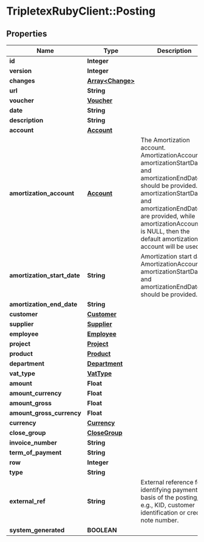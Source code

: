 # TripletexRubyClient::Posting

## Properties
Name | Type | Description | Notes
------------ | ------------- | ------------- | -------------
**id** | **Integer** |  | [optional] 
**version** | **Integer** |  | [optional] 
**changes** | [**Array&lt;Change&gt;**](Change.md) |  | [optional] 
**url** | **String** |  | [optional] 
**voucher** | [**Voucher**](Voucher.md) |  | [optional] 
**date** | **String** |  | [optional] 
**description** | **String** |  | [optional] 
**account** | [**Account**](Account.md) |  | [optional] 
**amortization_account** | [**Account**](Account.md) | The Amortization account. AmortizationAccountId, amortizationStartDate and amortizationEndDate should be provided. If amortizationStartDate and amortizationEndDate are provided, while amortizationAccountId is NULL, then the default amortization account will be used. | [optional] 
**amortization_start_date** | **String** | Amortization start date. AmortizationAccountId, amortizationStartDate and amortizationEndDate should be provided. | [optional] 
**amortization_end_date** | **String** |  | [optional] 
**customer** | [**Customer**](Customer.md) |  | [optional] 
**supplier** | [**Supplier**](Supplier.md) |  | [optional] 
**employee** | [**Employee**](Employee.md) |  | [optional] 
**project** | [**Project**](Project.md) |  | [optional] 
**product** | [**Product**](Product.md) |  | [optional] 
**department** | [**Department**](Department.md) |  | [optional] 
**vat_type** | [**VatType**](VatType.md) |  | [optional] 
**amount** | **Float** |  | [optional] 
**amount_currency** | **Float** |  | [optional] 
**amount_gross** | **Float** |  | [optional] 
**amount_gross_currency** | **Float** |  | [optional] 
**currency** | [**Currency**](Currency.md) |  | [optional] 
**close_group** | [**CloseGroup**](CloseGroup.md) |  | [optional] 
**invoice_number** | **String** |  | [optional] 
**term_of_payment** | **String** |  | [optional] 
**row** | **Integer** |  | [optional] 
**type** | **String** |  | [optional] 
**external_ref** | **String** | External reference for identifying payment basis of the posting, e.g., KID, customer identification or credit note number. | [optional] 
**system_generated** | **BOOLEAN** |  | [optional] 


